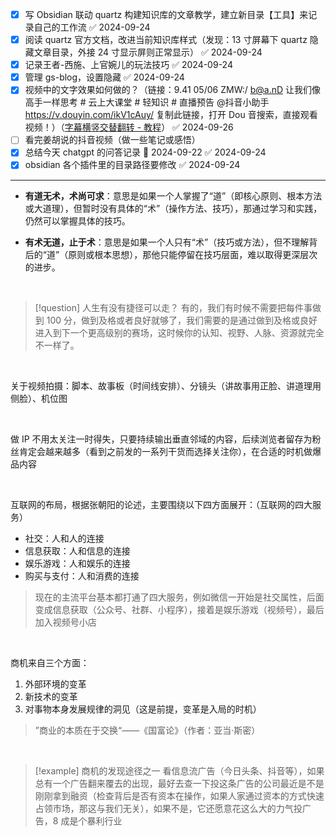 
- [x] 写 Obsidian 联动 quartz 构建知识库的文章教学，建立新目录【工具】来记录自己的工作流 ✅ 2024-09-24
- [x] 阅读 quartz 官方文档，改进当前知识库样式（发现：13 寸屏幕下 quartz 隐藏文章目录，外接 24 寸显示屏则正常显示） ✅ 2024-09-24
- [x] 记录王者-西施、上官婉儿的玩法技巧 ✅ 2024-09-24
- [x] 管理 gs-blog，设置隐藏 ✅ 2024-09-24
- [x] 视频中的文字效果如何做的？（链接：9.41 05/06 ZMW:/ b@a.nD 让我们像高手一样思考 # 云上大课堂 # 轻知识 # 直播预告 @抖音小助手  https://v.douyin.com/ikV1cAuy/ 复制此链接，打开 Dou 音搜索，直接观看视频！）（[字幕横竖交替翻转 - 教程](https://www.douyin.com/video/7356209837077744933)） ✅ 2024-09-26
- [ ] 看完姜胡说的抖音视频（做一些笔记或感悟）
- [x] 总结今天 chatgpt 的问答记录 📅 2024-09-22 ✅ 2024-09-24
- [x] obsidian 各个插件里的目录路径要修改 ✅ 2024-09-24

---

- **有道无术，术尚可求**：意思是如果一个人掌握了“道”（即核心原则、根本方法或大道理），但暂时没有具体的“术”（操作方法、技巧），那通过学习和实践，仍然可以掌握具体的技巧。
    
- **有术无道，止于术**：意思是如果一个人只有“术”（技巧或方法），但不理解背后的“道”（原则或根本思想），那他只能停留在技巧层面，难以取得更深层次的进步。

<br />

> [!question] 人生有没有捷径可以走？
> 有的，我们有时候不需要把每件事做到 100 分，做到及格或者良好就够了，我们需要的是通过做到及格或良好进入到下一个更高级别的赛场，这时候你的认知、视野、人脉、资源就完全不一样了。

<br />

关于视频拍摄：脚本、故事板（时间线安排）、分镜头（讲故事用正脸、讲道理用侧脸）、机位图

<br />

做 IP 不用太关注一时得失，只要持续输出垂直邻域的内容，后续浏览者留存为粉丝肯定会越来越多（看到之前发的一系列干货而选择关注你），在合适的时机做爆品内容

<br />

互联网的布局，根据张朝阳的论述，主要围绕以下四方面展开：（互联网的四大服务）
- 社交：人和人的连接
- 信息获取：人和信息的连接
- 娱乐游戏：人和娱乐的连接
- 购买与支付：人和消费的连接

> 现在的主流平台基本都打通了四大服务，例如微信一开始是社交属性，后面变成信息获取（公众号、社群、小程序），接着是娱乐游戏（视频号），最后加入视频号小店

<br />

商机来自三个方面：
1. 外部环境的变革
2. 新技术的变革
3. 对事物本身发展规律的洞见（这是前提，变革是入局的时机）

> ”商业的本质在于交换“——《国富论》（作者：亚当·斯密）

<br />


> [!example] 商机的发现途径之一
> 看信息流广告（今日头条、抖音等），如果总有一个广告翻来覆去的出现，最好去查一下投这条广告的公司最近是不是刚刚拿到融资（检查背后是否有资本在操作，如果人家通过资本的方式快速占领市场，那这与我们无关），如果不是，它还愿意花这么大的力气投广告，8 成是个暴利行业
